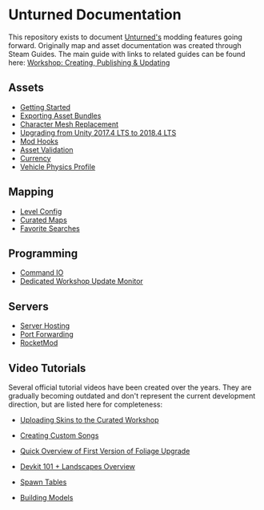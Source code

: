 Unturned Documentation
======================

This repository exists to document [Unturned's](https://store.steampowered.com/app/304930) modding features going forward. Originally map and asset documentation was created through Steam Guides. The main guide with links to related guides can be found here: [Workshop: Creating, Publishing & Updating](https://steamcommunity.com/sharedfiles/filedetails/?id=460136012)

Assets
------

* [Getting Started](GettingStarted.md)
* [Exporting Asset Bundles](AssetBundles.md)
* [Character Mesh Replacement](CharacterMeshReplacement.md)
* [Upgrading from Unity 2017.4 LTS to 2018.4 LTS](Unity2018.md)
* [Mod Hooks](ModHooks.md)
* [Asset Validation](AssetValidation.md)
* [Currency](Currency.md)
* [Vehicle Physics Profile](VehiclePhysicsProfile.md)

Mapping
-------

* [Level Config](LevelConfig.md)
* [Curated Maps](CuratedMaps.md)
* [Favorite Searches](FavoriteSearches.md)

Programming
-----------

* [Command IO](CommandIO.md)
* [Dedicated Workshop Update Monitor](DedicatedWorkshopUpdateMonitor.md)

Servers
-------

* [Server Hosting](ServerHosting.md)
* [Port Forwarding](PortForwarding.md)
* [RocketMod](RocketMod.md)

Video Tutorials
---------------

Several official tutorial videos have been created over the years. They are gradually becoming outdated and don't represent the current development direction, but are listed here for completeness:

* [Uploading Skins to the Curated Workshop](https://www.youtube.com/watch?v=rF4YvEuxse8)

* [Creating Custom Songs](https://www.youtube.com/watch?v=wXpk7o9Dr4k)

* [Quick Overview of First Version of Foliage Upgrade](https://www.youtube.com/watch?v=VVt2bRcAWv4)

* [Devkit 101 + Landscapes Overview](https://www.youtube.com/watch?v=fkljCH419ug)

* [Spawn Tables](https://www.youtube.com/watch?v=7Aiz7utMx8g)

* [Building Models](https://www.youtube.com/watch?v=rAZ9KEGjSUk)
